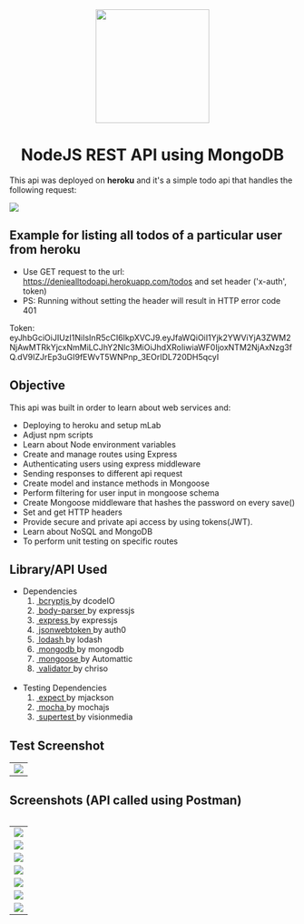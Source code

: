 <div align="center">
<img src="https://github.com/Denieall/nodeJS-REST-API/blob/master/images/logo.png" width="200" height="200" />
<h1 align="center">NodeJS REST API using MongoDB</h1>
</div>

<div>
<p></p>
<p>This api was deployed on <b>heroku</b> and it's a simple todo api that handles the following request:</p>
<img src="https://github.com/Denieall/nodeJS-REST-API/blob/master/images/request.PNG" />
</div>

## Example for listing all todos of a particular user from heroku
* Use GET request to the url: https://deniealltodoapi.herokuapp.com/todos and set header ('x-auth', token)
* PS: Running without setting the header will result in HTTP error code 401

<p>Token: eyJhbGciOiJIUzI1NiIsInR5cCI6IkpXVCJ9.eyJfaWQiOiI1Yjk2YWViYjA3ZWM2NjAwMTRkYjcxNmMiLCJhY2Nlc3MiOiJhdXRoIiwiaWF0IjoxNTM2NjAxNzg3fQ.dV9IZJrEp3uGI9fEWvT5WNPnp_3EOrIDL720DH5qcyI</p>


## Objective
This api was built in order to learn about web services and:

* Deploying to heroku and setup mLab
* Adjust npm scripts
* Learn about Node environment variables
* Create and manage routes using Express
* Authenticating users using express middleware
* Sending responses to different api request
* Create model and instance methods in Mongoose
* Perform filtering for user input in mongoose schema
* Create Mongoose middleware that hashes the password on every save()
* Set and get HTTP headers
* Provide secure and private api access by using tokens(JWT).
* Learn about NoSQL and MongoDB
* To perform unit testing on specific routes

## Library/API Used

<ul>
 <li>
 Dependencies
 <ol type="1">
 <li><a href="https://github.com/dcodeIO/bcrypt.js">&nbsp;bcryptjs </a>by dcodeIO</li>
 <li><a href="https://github.com/expressjs/body-parser">&nbsp;body-parser </a>by expressjs</li>
 <li><a href="https://github.com/expressjs/express">&nbsp;express </a>by expressjs</li>
 <li><a href="https://github.com/auth0/node-jsonwebtoken">&nbsp;jsonwebtoken </a>by auth0</li>
 <li><a href="https://github.com/lodash/lodash">&nbsp;lodash </a>by lodash</li>
 <li><a href="https://github.com/mongodb/node-mongodb-native">&nbsp;mongodb </a>by mongodb</li>
 <li><a href="https://github.com/Automattic/mongoose">&nbsp;mongoose </a>by Automattic</li>
 <li><a href="https://github.com/chriso/validator.js">&nbsp;validator </a>by chriso</li>
 </ol>
 </li>
 
 <br>
 
 <li>
 Testing Dependencies
 <ol type="1">
  <li><a href="https://github.com/mjackson/expect">&nbsp;expect </a>by mjackson</li>
  <li><a href="https://github.com/mochajs/mocha">&nbsp;mocha </a>by mochajs</li>
  <li><a href="https://github.com/visionmedia/supertest">&nbsp;supertest </a>by visionmedia</li>
 </ol>
 </li>
</ul>

## Test Screenshot
<table broder="0">
  <tr>
    <td><img src="https://github.com/Denieall/nodeJS-REST-API/blob/master/images/test.PNG" /></td>
  </tr>
<table>

## Screenshots (API called using Postman)
<table broder="0">
  <tr>
    <td><img src="https://github.com/Denieall/nodeJS-REST-API/blob/master/images/create%20new%20user.PNG" /></td>
  </tr>
  <tr>
    <td><img src="https://github.com/Denieall/nodeJS-REST-API/blob/master/images/login%20user.PNG" /></td>
  </tr>
  <tr>
    <td><img src="https://github.com/Denieall/nodeJS-REST-API/blob/master/images/create%20new%20note.PNG" /></td>
  </tr>
  <tr>
    <td><img src="https://github.com/Denieall/nodeJS-REST-API/blob/master/images/list%20all%20todo.PNG" /></td>
  </tr>
  <tr>
    <td><img src="https://github.com/Denieall/nodeJS-REST-API/blob/master/images/get%20specific%20todo.PNG" /></td>
  </tr>
  <tr>
    <td><img src="https://github.com/Denieall/nodeJS-REST-API/blob/master/images/update%20todo.PNG" /></td>
  </tr>
  <tr>
    <td><img src="https://github.com/Denieall/nodeJS-REST-API/blob/master/images/delete%20todo.PNG" /></td>
  </tr>
<table>
